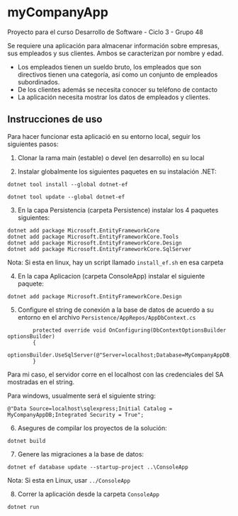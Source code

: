 # myCompanyApp
Proyecto para el curso Desarrollo de Software - Ciclo 3 - Grupo 48

Se requiere una aplicación para almacenar información sobre empresas, sus empleados y sus clientes. Ambos se caracterizan por
nombre y edad.

- Los empleados tienen un sueldo bruto, los empleados que son directivos tienen una categoría, así como un conjunto de
empleados subordinados.
- De los clientes además se necesita conocer su teléfono de contacto
- La aplicación necesita mostrar los datos de empleados y clientes.

## Instrucciones de uso

Para hacer funcionar esta aplicació en su entorno local, seguir los siguientes pasos:

1. Clonar la rama main (estable) o devel (en desarrollo) en su local

2. Instalar globalmente los siguientes paquetes en su instalación .NET:

`dotnet tool install --global dotnet-ef`

`dotnet tool update --global dotnet-ef`

3. En la capa Persistencia (carpeta Persistence) instalar los 4 paquetes siguientes:

```
dotnet add package Microsoft.EntityFrameworkCore
dotnet add package Microsoft.EntityFrameworkCore.Tools
dotnet add package Microsoft.EntityFrameworkCore.Design
dotnet add package Microsoft.EntityFrameworkCore.SqlServer
```

Nota: Si esta en linux, hay un script llamado `install_ef.sh` en esa carpeta

4. En la capa Aplicacion (carpeta ConsoleApp) instalar el siguiente paquete:

`dotnet add package Microsoft.EntityFrameworkCore.Design`

5. Configure el string de conexión a la base de datos de acuerdo a su entorno en el archivo `Persistence/AppRepos/AppDbContext.cs`

```
        protected override void OnConfiguring(DbContextOptionsBuilder optionsBuilder)
        {
            optionsBuilder.UseSqlServer(@"Server=localhost;Database=MyCompanyAppDB;user=SA;password=MinTic2021");
        }
```

Para mi caso, el servidor corre en el localhost con las credenciales del SA mostradas en el string.

Para windows, usualmente será el siguiente string:

`@"Data Source=localhost\sqlexpress;Initial Catalog = MyCompanyAppDB;Integrated Security = True";`

6. Asegures de compilar los proyectos de la solución:

`dotnet build`

7. Genere las migraciones a la base de datos:

`dotnet ef database update --startup-project ..\ConsoleApp`

Nota: Si esta en Linux, usar `../ConsoleApp` 

8. Correr la aplicación desde la carpeta `ConsoleApp`

`dotnet run`
